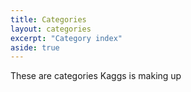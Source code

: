 ```yaml
---
title: Categories
layout: categories
excerpt: "Category index"
aside: true
---
```


These are categories Kaggs is making up